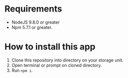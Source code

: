 # Requirements
- NodeJS 9.8.0 or greater
- Npm 5.7.1 or greater.

# How to install this app
1. Clone this repository into directory on your storage unit.
2. Open terminal or prompt on cloned directory.
3. Run ```npm i```.